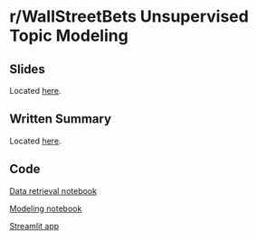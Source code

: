 # r/WallStreetBets Unsupervised Topic Modeling

## Slides
Located [here](unsupervised_nlp_slides.pdf).

## Written Summary
Located [here](unsupervised_nlp_writeup.md).

## Code
[Data retrieval notebook](data_retrieval_final.ipynb)

[Modeling notebook](unsupervised_modeling_final.ipynb)

[Streamlit app](app.py)